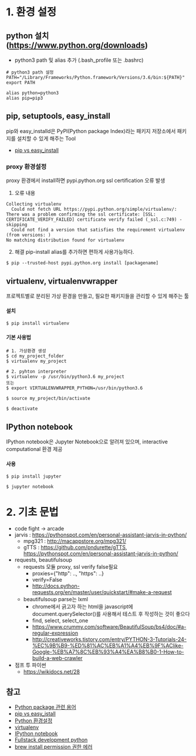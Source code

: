# 1. 환경 설정
## python 설치 (https://www.python.org/downloads)
* python3 path 및 alias 추가 (.bash_profile 또는 .bashrc)

```
# python3 path 설정
PATH="/Library/Frameworks/Python.framework/Versions/3.6/bin:${PATH}"
export PATH

alias python=python3
alias pip=pip3
```
## pip, setuptools, easy_install
pip와 easy_installd은 PyPI(Python package Index)라는 패키지 저장소에서 패키지를 설치할 수 있게 해주는 Tool

* [pip vs easy_install](https://packaging.python.org/pip_easy_install/)

### proxy 환경설정
proxy 환경에서 install하면 pypi.python.org ssl certification 오류 발생

1. 오류 내용
```
Collecting virtualenv
  Could not fetch URL https://pypi.python.org/simple/virtualenv/: There was a problem confirming the ssl certificate: [SSL: CERTIFICATE_VERIFY_FAILED] certificate verify failed (_ssl.c:749) - skipping
  Could not find a version that satisfies the requirement virtualenv (from versions: )
No matching distribution found for virtualenv
```
2. 해결
pip-install alias를 추가하면 편하게 사용가능하다.
```
$ pip --trusted-host pypi.python.org install [packagename]
```


## virtualenv, virtualenvwrapper
프로젝트별로 분리된 가상 환경을 만들고, 필요한 패키지들을 관리할 수 있게 해주는 툴
#### 설치
```
$ pip install virtualenv
```
#### 기본 사용법
```
# 1. 가상환경 생성
$ cd my_project_folder
$ virtualenv my_project

# 2. pyhton interpreter
$ virtualenv -p /usr/bin/python3.6 my_project
또는
$ export VIRTUALENVWRAPPER_PYTHON=/usr/bin/python3.6

$ source my_project/bin/activate

$ deactivate
```

## IPython notebook
IPython notebook은 Jupyter Notebook으로 알려져 있으며, interactive computational 환경 제공

#### 사용
```
$ pip install jupyter

$ jupyter notebook
```

# 2. 기초 문법
* code fight -> arcade
* jarvis : https://pythonspot.com/en/personal-assistant-jarvis-in-python/
  - mpg321 : http://macappstore.org/mpg321/
  - gTTS : https://github.com/pndurette/gTTS, https://pythonspot.com/en/personal-assistant-jarvis-in-python/
* requests, beautifulsoup
  - requests 모듈 proxy, ssl verify false필요
    * proxies={"http": .., "https": ..}
    * verify=False
    * http://docs.python-requests.org/en/master/user/quickstart/#make-a-request
  - beautifulsoup parse는 lxml
    * chrome에서 긁고자 하는 html을 javascript에 document.querySelector()를 사용해서 테스트 후 작성하는 것이 좋으다
    * find, select, select_one
    * https://www.crummy.com/software/BeautifulSoup/bs4/doc/#a-regular-expression
    * http://creativeworks.tistory.com/entry/PYTHON-3-Tutorials-24-%EC%9B%B9-%ED%81%AC%EB%A1%A4%EB%9F%AClike-Google-%EB%A7%8C%EB%93%A4%EA%B8%B0-1-How-to-build-a-web-crawler
* 점프 투 파이썬
  - https://wikidocs.net/28

## 참고
* [Python package 관련 용어](https://packaging.python.org/glossary)
* [pip vs easy_istall](https://packaging.python.org/pip_easy_install/)
* [Python 환경설정](http://www.flowdas.com/blog/%ED%8C%8C%EC%9D%B4%EC%8D%AC-%ED%94%84%EB%A1%9C%EC%A0%9D%ED%8A%B8-%EC%8B%9C%EC%9E%91%ED%95%98%EA%B8%B0-virtualenv/)
* [virtualenv](http://docs.python-guide.org/en/latest/dev/virtualenvs/)
* [IPython notebook](https://jupyter.readthedocs.io/en/latest/running.html)
* [Fullstack development python](https://www.fullstackpython.com/application-dependencies.html)
* [brew install permission 권한 에러](https://xho95.github.io/macos/sierra/package/homebrew/issues/2017/01/13/Using-Homebrew-and-some-Issues.html)
